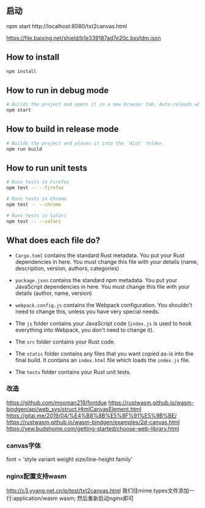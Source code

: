 ## 启动
npm start
http://localhost:8080/txt2canvas.html

https://file.baixing.net/shield/b1e339187ad7e20c.bxsfdm.json

## How to install

```sh
npm install
```

## How to run in debug mode

```sh
# Builds the project and opens it in a new browser tab. Auto-reloads when the project changes.
npm start
```

## How to build in release mode

```sh
# Builds the project and places it into the `dist` folder.
npm run build
```

## How to run unit tests

```sh
# Runs tests in Firefox
npm test -- --firefox

# Runs tests in Chrome
npm test -- --chrome

# Runs tests in Safari
npm test -- --safari
```

## What does each file do?

* `Cargo.toml` contains the standard Rust metadata. You put your Rust dependencies in here. You must change this file with your details (name, description, version, authors, categories)

* `package.json` contains the standard npm metadata. You put your JavaScript dependencies in here. You must change this file with your details (author, name, version)

* `webpack.config.js` contains the Webpack configuration. You shouldn't need to change this, unless you have very special needs.

* The `js` folder contains your JavaScript code (`index.js` is used to hook everything into Webpack, you don't need to change it).

* The `src` folder contains your Rust code.

* The `static` folder contains any files that you want copied as-is into the final build. It contains an `index.html` file which loads the `index.js` file.

* The `tests` folder contains your Rust unit tests.


### 改造
https://github.com/mooman219/fontdue
https://rustwasm.github.io/wasm-bindgen/api/web_sys/struct.HtmlCanvasElement.html
https://gitai.me/2019/04/%E4%B8%8B%E5%8F%91%E5%9B%BE/
https://rustwasm.github.io/wasm-bindgen/examples/2d-canvas.html
https://yew.budshome.com/getting-started/choose-web-library.html

### canvas字体
font = 'style variant weight size/line-height family'

### nginx配置支持wasm
http://c3.yyang.net.cn/p/test/txt2canvas.html
我们往mime.types文件添加一行:application/wasm wasm; 然后重新启动nginx即可
